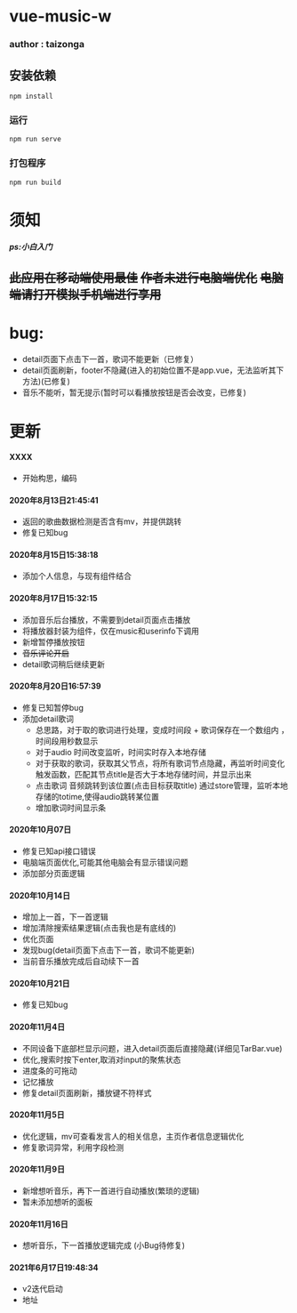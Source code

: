 # vue-music-w 
### author : taizonga

## 安装依赖
```
npm install
```

### 运行
```
npm run serve
```

### 打包程序
```
npm run build
```

# 须知  
##### ps:小白入门
~~此应用在移动端使用最佳~~
~~作者未进行电脑端优化~~
~~电脑端请打开模拟手机端进行享用~~
--
# bug: 
- detail页面下点击下一首，歌词不能更新（已修复）
- detail页面刷新，footer不隐藏(进入的初始位置不是app.vue，无法监听其下方法)(已修复)
- 音乐不能听，暂无提示(暂时可以看播放按钮是否会改变，已修复)

# 更新
#### XXXX
- 开始构思，编码
 
#### 2020年8月13日21:45:41  
- 返回的歌曲数据检测是否含有mv，并提供跳转
- 修复已知bug

#### 2020年8月15日15:38:18  
- 添加个人信息，与现有组件结合

#### 2020年8月17日15:32:15 
- 添加音乐后台播放，不需要到detail页面点击播放 
- 将播放器封装为组件，仅在music和userinfo下调用
- 新增暂停播放按钮 
- ~~音乐评论开启~~
- detail歌词稍后继续更新

#### 2020年8月20日16:57:39
- 修复已知暂停bug
- 添加detail歌词
  * 总思路，对于取的歌词进行处理，变成时间段 + 歌词保存在一个数组内  ，时间段用秒数显示
  * 对于audio 时间改变监听，时间实时存入本地存储
  * 对于获取的歌词，获取其父节点，将所有歌词节点隐藏，再监听时间变化触发函数，匹配其节点title是否大于本地存储时间，并显示出来
  * 点击歌词 音频跳转到该位置(点击目标获取title) 通过store管理，监听本地存储的totime,使得audio跳转某位置
  * 增加歌词时间显示条

#### 2020年10月07日
- 修复已知api接口错误
- 电脑端页面优化,可能其他电脑会有显示错误问题
- 添加部分页面逻辑

#### 2020年10月14日
- 增加上一首，下一首逻辑
- 增加清除搜索结果逻辑(点击我也是有底线的)
- 优化页面
- 发现bug(detail页面下点击下一首，歌词不能更新)
- 当前音乐播放完成后自动续下一首

#### 2020年10月21日
- 修复已知bug

#### 2020年11月4日
- 不同设备下底部栏显示问题，进入detail页面后直接隐藏(详细见TarBar.vue)
- 优化,搜索时按下enter,取消对input的聚焦状态
- 进度条的可拖动
- 记忆播放
- 修复detail页面刷新，播放键不符样式

#### 2020年11月5日
- 优化逻辑，mv可查看发言人的相关信息，主页作者信息逻辑优化
- 修复歌词异常，利用字段检测

#### 2020年11月9日
- 新增想听音乐，再下一首进行自动播放(繁琐的逻辑)
- 暂未添加想听的面板

#### 2020年11月16日
- 想听音乐，下一首播放逻辑完成 (小Bug待修复)

#### 2021年6月17日19:48:34
- v2迭代启动
- 地址 

